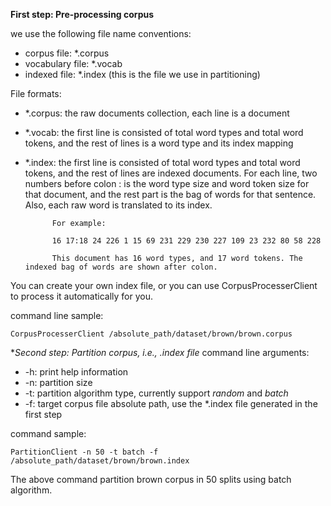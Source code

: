 **First step: Pre-processing corpus**

we use the following file name conventions:

- corpus file: 		*.corpus
- vocabulary file:	*.vocab
- indexed file:		*.index (this is the file we use in partitioning)

File formats:

- *.corpus:	the raw documents collection, each line is a document
- *.vocab:	the first line is consisted of total word types and total word tokens, and the rest of lines is a word type and its index mapping
- *.index: 	the first line is consisted of total word types and total word tokens, and the rest of lines are indexed documents. For each line, two numbers before colon : is the word type size and word token size for that document, and the	rest part is the bag of words for that sentence. Also, each raw word is translated to its index.

			For example:   
			
			16 17:18 24 226 1 15 69 231 229 230 227 109 23 232 80 58 228
			
			This document has 16 word types, and 17 word tokens. The indexed bag of words are shown after colon.

You can create your own index file, or you can use CorpusProcesserClient to process it automatically for you.

command line sample:

	CorpusProcesserClient /absolute_path/dataset/brown/brown.corpus


**Second step: Partition corpus, i.e., *.index file**
command line arguments:

- -h:					print help information
- -n:					partition size
- -t:					partition algorithm type, currently support *random* and *batch*
- -f:					target corpus file absolute path, use the *.index file generated in the first step

command sample:

	PartitionClient -n 50 -t batch -f /absolute_path/dataset/brown/brown.index
	
The above command partition brown corpus in 50 splits using batch algorithm.
